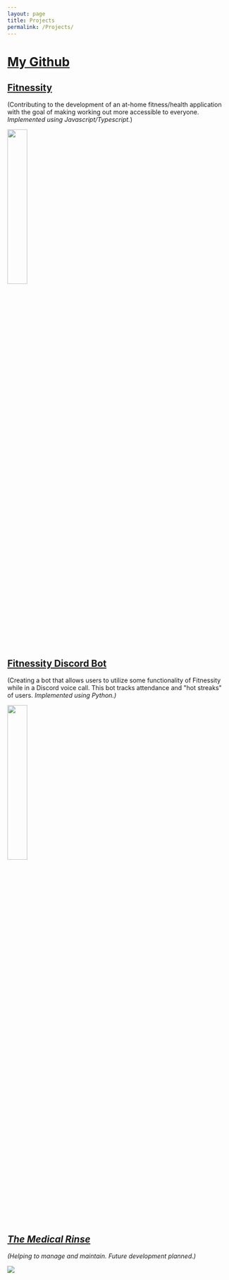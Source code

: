 ```yaml
---
layout: page
title: Projects
permalink: /Projects/
---
```


# [My Github](https://github.com/alcorpuz)

## [Fitnessity](https://fitnessity.org)  
(Contributing to the development of an at-home fitness/health application
with the goal of making working out more accessible to everyone. <i>Implemented using Javascript/Typescript.</i>)

<img src="../images/fitlogo.png" width=30% height=30%>


## [Fitnessity Discord Bot](https://fitnessity.org)
(Creating a bot that allows users to utilize some functionality of Fitnessity while in a Discord voice call. This bot tracks attendance and "hot streaks" of users. <i>Implemented using Python.<i>)

<img src="../images/discordlogo.png" width=30% height=30%>



## [The Medical Rinse](https://themedicalrinse.com)  
(Helping  to manage and maintain. Future development planned.)

<img src="../images/tmr.png"/>

